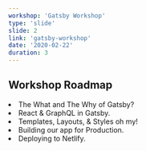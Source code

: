 ```yaml
---
workshop: 'Gatsby Workshop'
type: 'slide'
slide: 2
link: 'gatsby-workshop'
date: '2020-02-22'
duration: 3
---
```


## Workshop Roadmap

<li>
  <span class="emphasized">The What</span> and <span class="emphasized">The Why</span> of Gatsby?
</li>
<li>
  <span class="emphasized">React</span> & <span class="emphasized">GraphQL</span> in
  Gatsby.
</li>
<li>
  <span class="emphasized">Templates</span>, <span class="emphasized">Layouts</span>, & 
  <span class="emphasized">Styles</span> oh my!
</li>
<li>
  <span class="emphasized">Building</span> our app for <span class="emphasized">Production</span>.
</li>
<li>
  <span class="emphasized">Deploying</span> to <span class="emphasized">Netlify</span>.
</li>